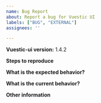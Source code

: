 ```yaml
---
name: Bug Report
about: Report a bug for Vuestic UI
labels: ["BUG", "EXTERNAL"]
assignees: ''

---
```


**Vuestic-ui version:** 1.4.2

**Steps to reproduce**

**What is the expected behavior?**

**What is the current behavior?**

**Other information**
